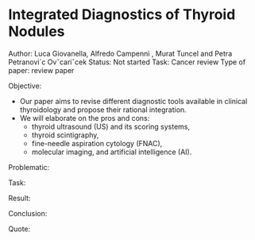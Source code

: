 # Integrated Diagnostics of Thyroid Nodules

Author: Luca Giovanella, Alfredo Campennì  , Murat Tuncel and Petra Petranovi´c Ovˇcariˇcek
Status: Not started
Task: Cancer review
Type of paper: review paper

Objective:

- Our paper aims to revise different diagnostic tools available in clinical thyroidology and propose their rational integration.
- We will elaborate on the pros and cons:
    - thyroid ultrasound (US) and its scoring systems,
    - thyroid scintigraphy,
    - fine-needle aspiration cytology (FNAC),
    - molecular imaging, and artificial intelligence (AI).

Problematic:

Task:

Result:

Conclusion:

Quote: